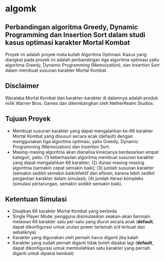 # algomk
<h2>Perbandingan algoritma Greedy, Dynamic Programming dan Insertion Sort dalam studi kasus optimasi karakter Mortal Kombat</h2>

Proyek ini adalah proyek mata kuliah Algoritma Optimasi. Kasus yang diangkat pada proyek ini adalah perbandingan tiga algoritma optimasi yaitu algoritma Greedy, Dynamic Programming (Memoization), dan Insertion Sort dalam membuat susunan karakter Mortal Kombat. 


## Disclaimer
Waralaba Mortal Kombat dan karakter-karakter di dalamnya adalah produk milik Warner Bros. Games dan dikembangkan oleh NetherRealm Studios.


## Tujuan Proyek
* Membuat susunan karakter yang dapat mengalahkan ke-66 karakter Mortal Kombat yang disusun secara acak (default) dengan menggunakan tiga algoritma optimasi, yaitu Greedy, Dynamic Programming (Memoization) dan Insertion Sort.
* Masing-masing algoritma akan dianalisa kinerjanya berdasarkan empat kategori, yaitu: (1) keberhasilan algoritma membuat susunan karakter yang dapat mengalahkan 66 karakter; (2) durasi masing-masing algoritma (semakin cepat semakin baik); (3) jumlah susunan karakter (semakin sedikit semakin baik/efektif dan efisien, karena lebih sedikit pergantian karakter dalam simulasi); (4) jumlah iterasi kompleks (simulasi pertarungan, semakin sedikit semakin baik).


## Ketentuan Simulasi
* Disajikan 66 karakter Mortal Kombat yang berbeda
* Single Player Mode: pengguna disimulasikan seakan-akan bermain melawan 66 karakter satu per-satu yang diurut secara acak (**default**, dapat dikonfigurasi untuk urutan power terlemah s/d terkuat dan sebaliknya)
* Karakter yang digunakan oleh pemain harus diganti jika kalah
* Karakter yang sudah pernah diganti tidak boleh dipakai lagi (**default**, dapat dikonfigurasi untuk membolehkan satu karakter yang pernah diganti untuk dipakai kembali)
